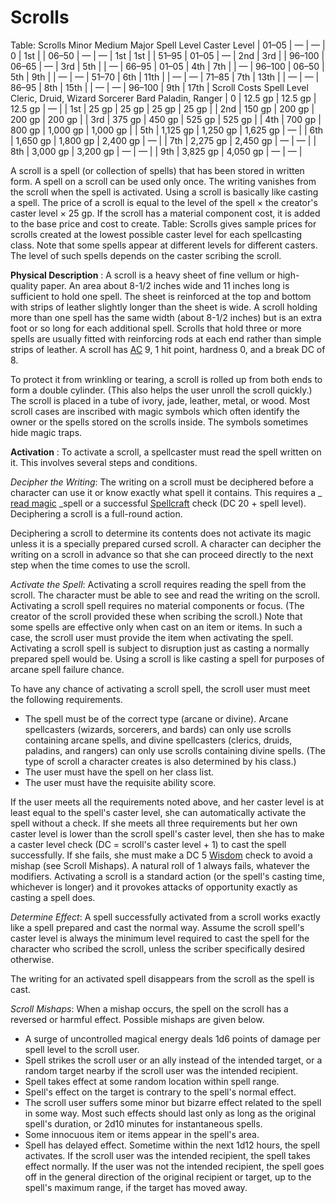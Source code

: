 # Scrolls

<caption>Table: Scrolls</caption><thead><tr>
<th>Minor</th>
<th>Medium</th>
<th>Major</th>
<th>Spell Level</th>
<th>Caster Level</th>
</tr></thead>| 01–05 | — | — | 0 | 1st |
| 06–50 | — | — | 1st | 1st |
| 51–95 | 01–05 | — | 2nd | 3rd |
| 96–100 | 06–65 | — | 3rd | 5th |
| — | 66–95 | 01–05 | 4th | 7th |
| — | 96–100 | 06–50 | 5th | 9th |
| — | — | 51–70 | 6th | 11th |
| — | — | 71–85 | 7th | 13th |
| — | — | 86–95 | 8th | 15th |
| — | — | 96–100 | 9th | 17th |

<caption>Scroll Costs</caption><thead><tr>
<th>Spell Level</th>
<th>Cleric, Druid, Wizard</th>
<th>Sorcerer</th>
<th>Bard</th>
<th>Paladin, Ranger</th>
</tr></thead>| 0 | 12.5 gp | 12.5 gp | 12.5 gp | — |
| 1st | 25 gp | 25 gp | 25 gp | 25 gp |
| 2nd | 150 gp | 200 gp | 200 gp | 200 gp |
| 3rd | 375 gp | 450 gp | 525 gp | 525 gp |
| 4th | 700 gp | 800 gp | 1,000 gp | 1,000 gp |
| 5th | 1,125 gp | 1,250 gp | 1,625 gp | — |
| 6th | 1,650 gp | 1,800 gp | 2,400 gp | — |
| 7th | 2,275 gp | 2,450 gp | — | — |
| 8th | 3,000 gp | 3,200 gp | — | — |
| 9th | 3,825 gp | 4,050 gp | — | — |

A scroll is a spell (or collection of spells) that has been stored in written form. A spell on a scroll can be used only once. The writing vanishes from the scroll when the spell is activated. Using a scroll is basically like casting a spell. The price of a scroll is equal to the level of the spell × the creator's caster level × 25 gp. If the scroll has a material component cost, it is added to the base price and cost to create. Table: Scrolls gives sample prices for scrolls created at the lowest possible caster level for each spellcasting class. Note that some spells appear at different levels for different casters. The level of such spells depends on the caster scribing the scroll.

**Physical Description** : A scroll is a heavy sheet of fine vellum or high-quality paper. An area about 8-1/2 inches wide and 11 inches long is sufficient to hold one spell. The sheet is reinforced at the top and bottom with strips of leather slightly longer than the sheet is wide. A scroll holding more than one spell has the same width (about 8-1/2 inches) but is an extra foot or so long for each additional spell. Scrolls that hold three or more spells are usually fitted with reinforcing rods at each end rather than simple strips of leather. A scroll has [AC](../combat.html#_armor-class) 9, 1 hit point, hardness 0, and a break DC of 8.

To protect it from wrinkling or tearing, a scroll is rolled up from both ends to form a double cylinder. (This also helps the user unroll the scroll quickly.) The scroll is placed in a tube of ivory, jade, leather, metal, or wood. Most scroll cases are inscribed with magic symbols which often identify the owner or the spells stored on the scrolls inside. The symbols sometimes hide magic traps.

**Activation** : To activate a scroll, a spellcaster must read the spell written on it. This involves several steps and conditions.

_Decipher the Writing_: The writing on a scroll must be deciphered before a character can use it or know exactly what spell it contains. This requires a _ [read magic](../spells/readMagic.html#_read-magic) _spell or a successful [Spellcraft](../skills/spellcraft.html#_spellcraft) check (DC 20 + spell level). Deciphering a scroll is a full-round action.

Deciphering a scroll to determine its contents does not activate its magic unless it is a specially prepared cursed scroll. A character can decipher the writing on a scroll in advance so that she can proceed directly to the next step when the time comes to use the scroll.

_Activate the Spell_: Activating a scroll requires reading the spell from the scroll. The character must be able to see and read the writing on the scroll. Activating a scroll spell requires no material components or focus. (The creator of the scroll provided these when scribing the scroll.) Note that some spells are effective only when cast on an item or items. In such a case, the scroll user must provide the item when activating the spell. Activating a scroll spell is subject to disruption just as casting a normally prepared spell would be. Using a scroll is like casting a spell for purposes of arcane spell failure chance.

To have any chance of activating a scroll spell, the scroll user must meet the following requirements.

- The spell must be of the correct type (arcane or divine). Arcane spellcasters (wizards, sorcerers, and bards) can only use scrolls containing arcane spells, and divine spellcasters (clerics, druids, paladins, and rangers) can only use scrolls containing divine spells. (The type of scroll a character creates is also determined by his class.)
- The user must have the spell on her class list.
- The user must have the requisite ability score.

If the user meets all the requirements noted above, and her caster level is at least equal to the spell's caster level, she can automatically activate the spell without a check. If she meets all three requirements but her own caster level is lower than the scroll spell's caster level, then she has to make a caster level check (DC = scroll's caster level + 1) to cast the spell successfully. If she fails, she must make a DC 5 [Wisdom](../gettingStarted.html#_wisdom) check to avoid a mishap (see Scroll Mishaps). A natural roll of 1 always fails, whatever the modifiers. Activating a scroll is a standard action (or the spell's casting time, whichever is longer) and it provokes attacks of opportunity exactly as casting a spell does.

_Determine Effect_: A spell successfully activated from a scroll works exactly like a spell prepared and cast the normal way. Assume the scroll spell's caster level is always the minimum level required to cast the spell for the character who scribed the scroll, unless the scriber specifically desired otherwise.

The writing for an activated spell disappears from the scroll as the spell is cast.

_Scroll Mishaps_: When a mishap occurs, the spell on the scroll has a reversed or harmful effect. Possible mishaps are given below.

- A surge of uncontrolled magical energy deals 1d6 points of damage per spell level to the scroll user.
- Spell strikes the scroll user or an ally instead of the intended target, or a random target nearby if the scroll user was the intended recipient.
- Spell takes effect at some random location within spell range.
- Spell's effect on the target is contrary to the spell's normal effect. 
- The scroll user suffers some minor but bizarre effect related to the spell in some way. Most such effects should last only as long as the original spell's duration, or 2d10 minutes for instantaneous spells.
- Some innocuous item or items appear in the spell's area.
- Spell has delayed effect. Sometime within the next 1d12 hours, the spell activates. If the scroll user was the intended recipient, the spell takes effect normally. If the user was not the intended recipient, the spell goes off in the general direction of the original recipient or target, up to the spell's maximum range, if the target has moved away.

